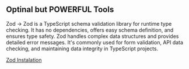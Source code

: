 ## Optinal but POWERFUL Tools

Zod ->
Zod is a TypeScript schema validation library for runtime type checking. It has no dependencies, offers easy schema definition, and ensures type safety. Zod handles complex data structures and provides detailed error messages. It's commonly used for form validation, API data checking, and maintaining data integrity in TypeScript projects.

[Zod Instalation](https://zod.dev/?id=installation)

